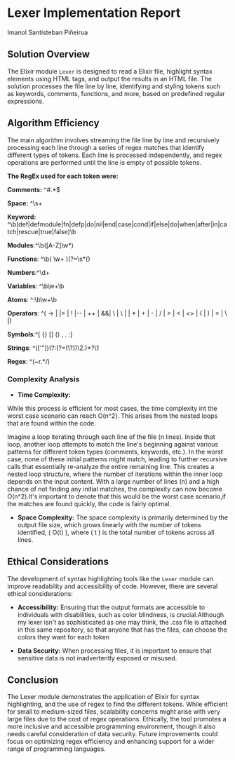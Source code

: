 # Lexer Implementation Report
Imanol Santisteban Piñeirua
## Solution Overview

The Elixir module `Lexer` is designed to read a Elixir file, highlight syntax elements using HTML tags, and output the results in an HTML file. The solution processes the file line by line, identifying and styling tokens such as keywords, comments, functions, and more, based on predefined regular expressions.

## Algorithm Efficiency

The main algorithm involves streaming the file line by line and recursively processing each line through a series of regex matches that identify different types of tokens. Each line is processed independently, and regex operations are performed until the line is empty of possible tokens.

**The RegEx used for each token were:**

**Comments:** ^#.*$

**Space:** ^\s+

**Keyword:** ^\b(def|defmodule|fn|defp|do|nil|end|case|cond|if|else|do|when|after|in|catch|rescue|true|false)\b

**Modules**:^\b([A-Z]\w*)

**Functions**: ^\b( \w+ )(?=\s*\()

**Numbers**:^\d+

**Variables**: ^\b\w+\b

**Atoms**: ^:\b\w+\b

**Operators**: ^( \-> | \|> | ! |\-\- | \+\+ | &&| \ | \ | | \* | \+ | \- | \/ | > | < | <> | \( | \) | \= | \ |)

**Symbols**:^[ {} [\] () , . :]

**Strings**: ^(['"])(?:(?=(\\?))\2.)*?\1

**Regex**: ^(\~r.*\/)


### Complexity Analysis

- **Time Complexity:** 

While this process is efficient for most cases, the time complexity int the worst case scenario can reach O(n^2). This arises from the nested loops that are found within the code.

Imagine a loop iterating through each line of the file (n lines). Inside that loop, another loop attempts to match the line's beginning against various patterns for different token types (comments, keywords, etc.). In the worst case, none of these initial patterns might match, leading to further recursive calls that essentially re-analyze the entire remaining line. This creates a nested loop structure, where the number of iterations within the inner loop depends on the input content. With a large number of lines (n) and a high chance of not finding any initial matches, the complexity can now become O(n^2).It's important to denote that this would be the worst case scenario,if the matches are found quickly, the code is fairly optimal.


- **Space Complexity:** The space complexity is primarily determined by the output file size, which grows linearly with the number of tokens identified, \( O(t) \), where \( t \) is the total number of tokens across all lines.

## Ethical Considerations

The development of syntax highlighting tools like the `Lexer` module can improve readability and accessibility of code. However, there are several ethical considerations:

- **Accessibility:** Ensuring that the output formats are accessible to individuals with disabilities, such as color blindness, is crucial.Although my lexer isn't as sophisticated as one may think, the .css file is attached in this same repository, so that anyone that has the files, can choose the colors they want for each token

- **Data Security:** When processing files, it is important to ensure that sensitive data is not inadvertently exposed or misused.

## Conclusion

The Lexer module demonstrates the application of Elixir for syntax highlighting, and the use of regex to find the different tokens. While efficient for small to medium-sized files, scalability concerns might arise with very large files due to the cost of regex operations. Ethically, the tool promotes a more inclusive and accessible programming environment, though it also needs careful consideration of data security. Future improvements could focus on optimizing regex efficiency and enhancing support for a wider range of programming languages.

